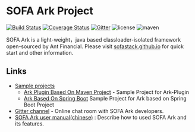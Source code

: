 # SOFA Ark  Project

[![Build Status](https://travis-ci.org/sofastack/sofa-ark.svg?branch=master)](https://travis-ci.org/sofastack/sofa-ark)
[![Coverage Status](https://coveralls.io/repos/github/sofastack/sofa-ark/badge.svg?branch=master)](https://coveralls.io/github/sofastack/sofa-ark?branch=master)
[![Gitter](https://img.shields.io/badge/chat-on%20gitter-orange.svg)](https://gitter.im/sofa-ark/Lobby)
![license](https://img.shields.io/badge/license-Apache--2.0-green.svg)
![maven](https://img.shields.io/badge/maven-v0.1.0-blue.svg)


SOFA Ark is a light-weight，java based classloader-isolated framework 
open-sourced by Ant Financial. Please visit [sofastack.github.io](https://sofastack.github.io/)
for quick start and other information.

## Links
+ [Sample projects](https://github.com/sofastack/sofa-ark/tree/master/sofa-ark-samples)
    + [Ark Plugin Based On Maven Project](https://github.com/sofastack/sofa-ark/tree/master/sofa-ark-samples/sample-ark-plugin) - Sample Project for Ark-Plugin
    + [Ark Based On Spring Boot](https://github.com/sofastack/sofa-ark/tree/master/sofa-ark-samples/sample-springboot-ark) Sample Project for Ark based on Spring Boot Project
+ [Gitter channel](https://gitter.im/sofa-ark/Lobby) - Online chat room with SOFA Ark developers.
+ [SOFA Ark user manual(chinese)](https://sofastack.github.io/docs/) : Describe how to used SOFA Ark and its features. 